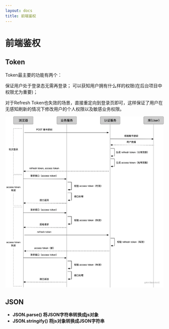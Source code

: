 ```yaml
---
layout: docs
title: 前端鉴权
---
```


# 前端鉴权

## Token

Token最主要的功能有两个：

保证用户处于登录态无需再登录；
可以获知用户拥有什么样的权限(在后台项目中权限尤为重要)；


对于Refresh Token也失效的场景，直接重定向到登录页即可，这样保证了用户在无感知刷新的情况下修改用户的个人权限以及敏感业务权限。

![token认证](../img/7.png)

## JSON

- **JSON.parse() 将JSON字符串转换成js对象**
- **JSON.stringify() 将js对象转换成JSON字符串**
